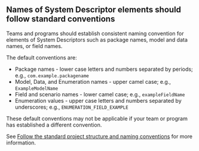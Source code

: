 ## Names of System Descriptor elements should follow standard conventions
Teams and programs should establish consistent naming convention for elements of System Descriptors
such as package names, model and data names, or field names.

The default conventions are:

* Package names - lower case letters and numbers separated by periods; e.g., `com.example.packagename`
* Model, Data, and Enumeration names - upper camel case; e.g., `ExampleModelName`
* Field and scenario names - lower camel case; e.g., `exampleFieldName`
* Enumeration values - upper case letters and numbers separated by underscores; e.g., `ENUMERATION_FIELD_EXAMPLE`

These default conventions may not be applicable if your team or program has established a different convention.

See [Follow the standard project structure and naming conventions](http://10.166.134.55/confluence/display/SEAS/Ch.+5+Follow+the+standard+project+structure+and+naming+conventions)
for more information.
